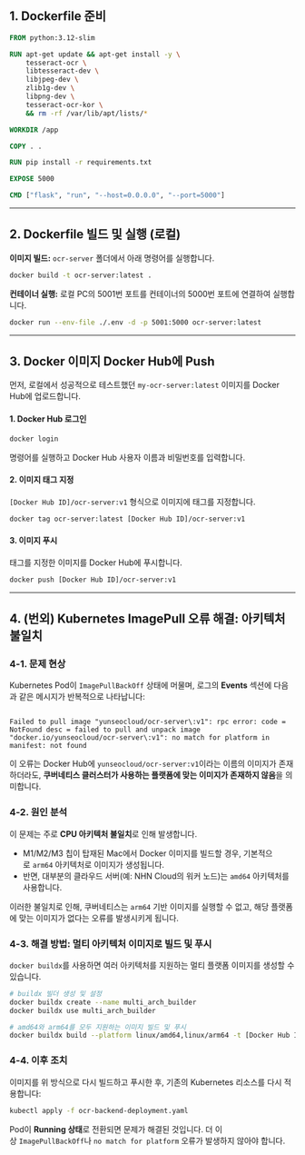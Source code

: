 ## 1. Dockerfile 준비

```dockerfile
FROM python:3.12-slim

RUN apt-get update && apt-get install -y \
    tesseract-ocr \
    libtesseract-dev \
    libjpeg-dev \
    zlib1g-dev \
    libpng-dev \
    tesseract-ocr-kor \
    && rm -rf /var/lib/apt/lists/*

WORKDIR /app

COPY . .

RUN pip install -r requirements.txt

EXPOSE 5000

CMD ["flask", "run", "--host=0.0.0.0", "--port=5000"]
```


---
## 2. Dockerfile 빌드 및 실행 (로컬)

**이미지 빌드:** `ocr-server` 폴더에서 아래 명령어를 실행합니다.

```bash
docker build -t ocr-server:latest .
```

**컨테이너 실행:** 로컬 PC의 5001번 포트를 컨테이너의 5000번 포트에 연결하여 실행합니다.

```bash
docker run --env-file ./.env -d -p 5001:5000 ocr-server:latest
```


---
## 3. Docker 이미지 Docker Hub에 Push

먼저, 로컬에서 성공적으로 테스트했던 `my-ocr-server:latest` 이미지를 Docker Hub에 업로드합니다.

#### 1. Docker Hub 로그인

```bash
docker login
```

명령어를 실행하고 Docker Hub 사용자 이름과 비밀번호를 입력합니다.

#### 2. 이미지 태그 지정

`[Docker Hub ID]/ocr-server:v1` 형식으로 이미지에 태그를 지정합니다.

```bash
docker tag ocr-server:latest [Docker Hub ID]/ocr-server:v1
```

#### 3. 이미지 푸시

태그를 지정한 이미지를 Docker Hub에 푸시합니다.

```bash
docker push [Docker Hub ID]/ocr-server:v1
```


---
## 4. (번외) Kubernetes ImagePull 오류 해결: 아키텍처 불일치

### 4-1. 문제 현상

Kubernetes Pod이 `ImagePullBackOff` 상태에 머물며, 로그의 **Events** 섹션에 다음과 같은 메시지가 반복적으로 나타납니다:

```

Failed to pull image "yunseocloud/ocr-server\:v1": rpc error: code = NotFound desc = failed to pull and unpack image "docker.io/yunseocloud/ocr-server\:v1": no match for platform in manifest: not found

```

이 오류는 Docker Hub에 `yunseocloud/ocr-server:v1`이라는 이름의 이미지가 존재하더라도, **쿠버네티스 클러스터가 사용하는 플랫폼에 맞는 이미지가 존재하지 않음**을 의미합니다.

### 4-2. 원인 분석

이 문제는 주로 **CPU 아키텍처 불일치**로 인해 발생합니다.

- M1/M2/M3 칩이 탑재된 Mac에서 Docker 이미지를 빌드할 경우, 기본적으로 `arm64` 아키텍처로 이미지가 생성됩니다.
- 반면, 대부분의 클라우드 서버(예: NHN Cloud의 워커 노드)는 `amd64` 아키텍처를 사용합니다.

이러한 불일치로 인해, 쿠버네티스는 `arm64` 기반 이미지를 실행할 수 없고, 해당 플랫폼에 맞는 이미지가 없다는 오류를 발생시키게 됩니다.

### 4-3. 해결 방법: 멀티 아키텍처 이미지로 빌드 및 푸시

`docker buildx`를 사용하면 여러 아키텍처를 지원하는 멀티 플랫폼 이미지를 생성할 수 있습니다.

```bash
# buildx 빌더 생성 및 설정
docker buildx create --name multi_arch_builder
docker buildx use multi_arch_builder

# amd64와 arm64를 모두 지원하는 이미지 빌드 및 푸시
docker buildx build --platform linux/amd64,linux/arm64 -t [Docker Hub ID]/ocr-server:v1 --push .
```
### 4-4. 이후 조치

이미지를 위 방식으로 다시 빌드하고 푸시한 후, 기존의 Kubernetes 리소스를 다시 적용합니다:

```bash
kubectl apply -f ocr-backend-deployment.yaml
```

Pod이 **Running 상태**로 전환되면 문제가 해결된 것입니다. 더 이상 `ImagePullBackOff`나 `no match for platform` 오류가 발생하지 않아야 합니다.